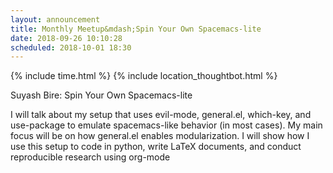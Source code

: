 ```yaml
---
layout: announcement
title: Monthly Meetup&mdash;Spin Your Own Spacemacs-lite
date: 2018-09-26 10:10:28
scheduled: 2018-10-01 18:30
---
```


{% include time.html %}
{% include location_thoughtbot.html %}

Suyash Bire: Spin Your Own Spacemacs-lite

I will talk about my setup that uses evil-mode, general.el, which-key,
and use-package to emulate spacemacs-like behavior (in most cases). My
main focus will be on how general.el enables modularization. I will
show how I use this setup to code in python, write LaTeX documents,
and conduct reproducible research using org-mode
